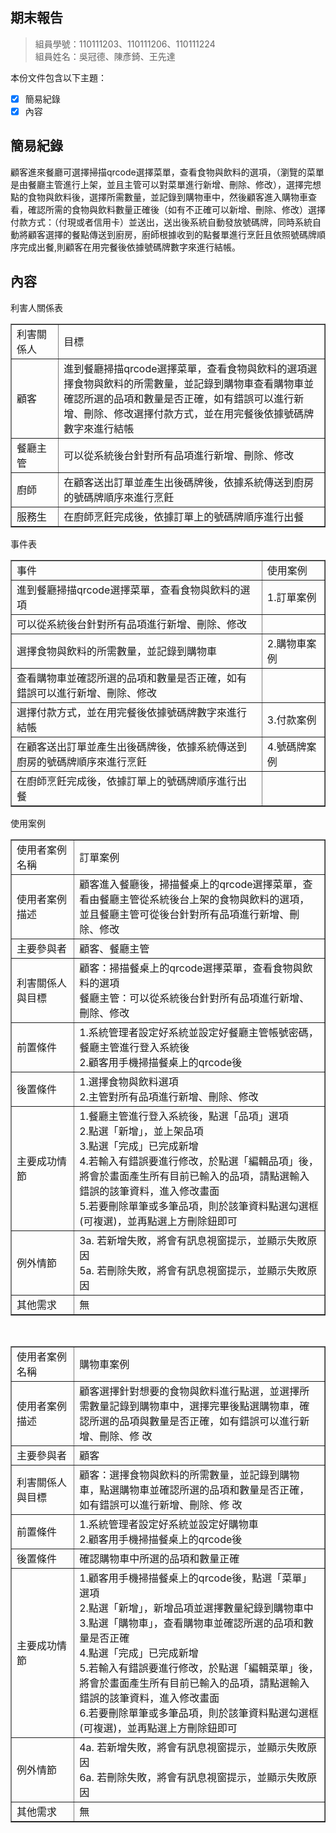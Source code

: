 ## 期末報告
>
>組員學號：110111203、110111206、110111224
><br />
>組員姓名：吳冠德、陳彥錡、王先達

本份文件包含以下主題：
- [x] 簡易紀錄
- [x] 內容

## 簡易紀錄

顧客進來餐廳可選擇掃描qrcode選擇菜單，查看食物與飲料的選項，（瀏覽的菜單是由餐廳主管進行上架，並且主管可以對菜單進行新增、刪除、修改），選擇完想點的食物與飲料後，選擇所需數量，並記錄到購物車中，然後顧客進入購物車查看，確認所需的食物與飲料數量正確後（如有不正確可以新增、刪除、修改）選擇付款方式：（付現或者信用卡）並送出，送出後系統自動發放號碼牌，同時系統自動將顧客選擇的餐點傳送到廚房，廚師根據收到的點餐單進行烹飪且依照號碼牌順序完成出餐,則顧客在用完餐後依據號碼牌數字來進行結帳。

## 內容

利害人關係表

<table border="1 soild #fff">
    <tr>
        <td width="15%">利害關係人</td>
        <td>目標</td>
    </tr>
    <tr>
        <td width="15%">顧客</td>
        <td>進到餐廳掃描qrcode選擇菜單，查看食物與飲料的選項選擇食物與飲料的所需數量，並記錄到購物車查看購物車並確認所選的品項和數量是否正確，如有錯誤可以進行新增、刪除、修改選擇付款方式，並在用完餐後依據號碼牌數字來進行結帳</td>
    </tr>
    <tr>
        <td width="15%">餐廳主管</td>
        <td>可以從系統後台針對所有品項進行新增、刪除、修改</td>
    </tr>
    <tr>
        <td width="15%">廚師</td>
        <td>在顧客送出訂單並產生出後碼牌後，依據系統傳送到廚房的號碼牌順序來進行烹飪</td>
    </tr>
    <tr>
        <td width="15%">服務生</td>
        <td>在廚師烹飪完成後，依據訂單上的號碼牌順序進行出餐</td>
    </tr>
</table>

事件表

<table border="1 soild #fff">
    <tr>
        <td width="80%">事件</td>
        <td>使用案例</td>
    </tr>
    <tr>
        <td width="80%">進到餐廳掃描qrcode選擇菜單，查看食物與飲料的選項</td>
        <td>1.訂單案例</td>
    </tr>
    <tr>
        <td width="80%">可以從系統後台針對所有品項進行新增、刪除、修改</td>
        <td></td>
    </tr>
    <tr>
        <td width="80%">選擇食物與飲料的所需數量，並記錄到購物車</td>
        <td>2.購物車案例</td>
    </tr>
    <tr>
        <td width="80%">查看購物車並確認所選的品項和數量是否正確，如有錯誤可以進行新增、刪除、修改</td>
        <td></td>
    </tr>
    <tr>
        <td width="80%">選擇付款方式，並在用完餐後依據號碼牌數字來進行結帳</td>
        <td>3.付款案例</td>
    </tr>
    <tr>
        <td width="80%">在顧客送出訂單並產生出後碼牌後，依據系統傳送到廚房的號碼牌順序來進行烹飪</td>
        <td>4.號碼牌案例</td>
    </tr>
    <tr>
        <td width="80%">在廚師烹飪完成後，依據訂單上的號碼牌順序進行出餐</td>
        <td></td>
    </tr>
</table>

使用案例

<table border="1 soild #fff">
    <tr>
        <td width="20%">使用者案例名稱</td>
        <td>訂單案例</td>
    </tr>
    <tr>
        <td width="20%">使用者案例描述</td>
        <td>顧客進入餐廳後，掃描餐桌上的qrcode選擇菜單，查看由餐廳主管從系統後台上架的食物與飲料的選項，並且餐廳主管可從後台針對所有品項進行新增、刪除、修改</td>
    </tr>
    <tr>
        <td width="20%">主要參與者</td>
        <td>顧客、餐廳主管</td>
    </tr>
    <tr>
        <td width="20%">利害關係人與目標</td>
        <td>顧客：掃描餐桌上的qrcode選擇菜單，查看食物與飲料的選項<br>
            餐廳主管：可以從系統後台針對所有品項進行新增、刪除、修改
        </td>
    </tr>
    <tr>
        <td width="20%">前置條件</td>
        <td>1.系統管理者設定好系統並設定好餐廳主管帳號密碼，餐廳主管進行登入系統後<br>
            2.顧客用手機掃描餐桌上的qrcode後
        </td>
    </tr>
    <tr>
        <td width="20%">後置條件</td>
        <td>1.選擇食物與飲料選項<br>
            2.主管對所有品項進行新增、刪除、修改
        </td>
    </tr>
    <tr>
        <td width="20%">主要成功情節</td>
        <td>1.餐廳主管進行登入系統後，點選「品項」選項<br>
            2.點選「新增」，並上架品項<br>
            3.點選「完成」已完成新增<br>
            4.若輸入有錯誤要進行修改，於點選「編輯品項」後，將會於畫面產生所有目前已輸入的品項，請點選輸入錯誤的該筆資料，進入修改畫面<br>
            5.若要刪除單筆或多筆品項，則於該筆資料點選勾選框(可複選)，並再點選上方刪除鈕即可
        </td>
    </tr>
    <tr>
        <td width="20%">例外情節</td>
        <td>3a. 若新增失敗，將會有訊息視窗提示，並顯示失敗原因<br>
            5a. 若刪除失敗，將會有訊息視窗提示，並顯示失敗原因
        </td>
    </tr>
    <tr>
        <td>其他需求</td>
        <td>無</td>
    </tr>
</table>

<br>

<table border="1 soild #fff">
    <tr>
        <td width="20%">使用者案例名稱</td>
        <td>購物車案例</td>
    </tr>
    <tr>
        <td width="20%">使用者案例描述</td>
        <td>顧客選擇針對想要的食物與飲料進行點選，並選擇所需數量記錄到購物車中，選擇完畢後點選購物車，確認所選的品項與數量是否正確，如有錯誤可以進行新增、刪除、修
            改</td>
    </tr>
    <tr>
        <td width="20%">主要參與者</td>
        <td>顧客</td>
    </tr>
    <tr>
        <td width="20%">利害關係人與目標</td>
        <td>顧客：選擇食物與飲料的所需數量，並記錄到購物車，點選購物車並確認所選的品項和數量是否正確，如有錯誤可以進行新增、刪除、修
            改</td>
    </tr>
    <tr>
        <td width="20%">前置條件</td>
        <td>1.系統管理者設定好系統並設定好購物車<br>
            2.顧客用手機掃描餐桌上的qrcode後
        </td>
    </tr>
    <tr>
        <td width="20%">後置條件</td>
        <td>確認購物車中所選的品項和數量正確</td>
    </tr>
    <tr>
        <td width="20%">主要成功情節</td>
        <td>1.顧客用手機掃描餐桌上的qrcode後，點選「菜單」選項<br>
            2.點選「新增」，新增品項並選擇數量紀錄到購物車中<br>
            3.點選「購物車」，查看購物車並確認所選的品項和數量是否正確<br>
            4.點選「完成」已完成新增<br>
            5.若輸入有錯誤要進行修改，於點選「編輯菜單」後，將會於畫面產生所有目前已輸入的品項，請點選輸入錯誤的該筆資料，進入修改畫面<br>
            6.若要刪除單筆或多筆品項，則於該筆資料點選勾選框(可複選)，並再點選上方刪除鈕即可
        </td>
    </tr>
    <tr>
        <td width="20%">例外情節</td>
        <td>4a. 若新增失敗，將會有訊息視窗提示，並顯示失敗原因<br>
            6a. 若刪除失敗，將會有訊息視窗提示，並顯示失敗原因
        </td>
    </tr>
    <tr>
        <td>其他需求</td>
        <td>無</td>
    </tr>
</table>

<br>

